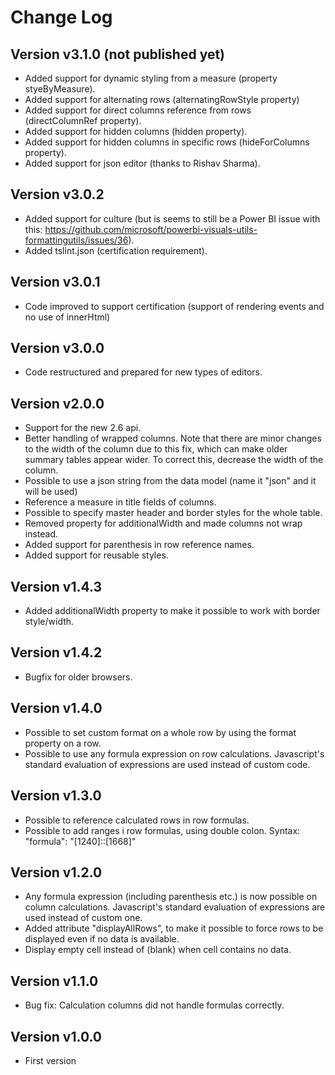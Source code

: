 # Change Log

## Version v3.1.0 (not published yet)
* Added support for dynamic styling from a measure (property styeByMeasure).
* Added support for alternating rows (alternatingRowStyle property)
* Added support for direct columns reference from rows (directColumnRef property).
* Added support for hidden columns (hidden property).
* Added support for hidden columns in specific rows (hideForColumns property).
* Added support for json editor (thanks to Rishav Sharma).

## Version v3.0.2
* Added support for culture (but is seems to still be a Power BI issue with this: https://github.com/microsoft/powerbi-visuals-utils-formattingutils/issues/36).
* Added tslint.json (certification requirement).

## Version v3.0.1
* Code improved to support certification (support of rendering events and no use of innerHtml)

## Version v3.0.0
* Code restructured and prepared for new types of editors.

## Version v2.0.0
* Support for the new 2.6 api.
* Better handling of wrapped columns. Note that there are minor changes to the width of the column due to this fix, which can make older summary tables appear wider. To correct this, decrease the width of the column.
* Possible to use a json string from the data model (name it "json" and it will be used)
* Reference a measure in title fields of columns.
* Possible to specify master header and border styles for the whole table.
* Removed property for additionalWidth and made columns not wrap instead.
* Added support for parenthesis in row reference names.
* Added support for reusable styles.

## Version v1.4.3 
* Added additionalWidth property to make it possible to work with border style/width.

## Version v1.4.2
* Bugfix for older browsers.

## Version v1.4.0
* Possible to set custom format on a whole row by using the format property on a row.
* Possible to use any formula expression on row calculations. Javascript's standard evaluation of expressions are used instead of custom code.

## Version v1.3.0
* Possible to reference calculated rows in row formulas.
* Possible to add ranges i row formulas, using double colon. Syntax: "formula": "[1240]::[1668]"

## Version v1.2.0
* Any formula expression (including parenthesis etc.) is now possible on column calculations. Javascript's standard evaluation of expressions are used instead of custom one.
* Added attribute "displayAllRows", to make it possible to force rows to be displayed even if no data is available.
* Display empty cell instead of (blank) when cell contains no data.

## Version v1.1.0
* Bug fix: Calculation columns did not handle formulas correctly.

## Version v1.0.0
* First version
